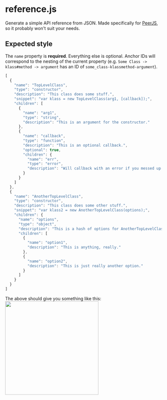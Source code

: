# reference.js

Generate a simple API reference from JSON. Made specifically for
<a href="http://peerjs.com">PeerJS</a>, so it probably won't suit your needs.

## Expected style

The `name` property is **required**. Everything else is optional. Anchor IDs
will correspond to the nesting of the current property (e.g.
`Some Class -> klass#method -> argument` has an ID of
`some_class-klassmethod-argument`).

```javascript
[
  {
    "name": "TopLevelClass",
    "type": "constructor",
    "description": "This class does some stuff.",
    "snippet": "var klass = new TopLevelClass(arg1, [callback]);",
    "children": [
      {
        "name": "arg1",
        "type": "string",
        "description": "This is an argument for the constructor."
      },
      {
        "name": "callback",
        "type": "function",
        "description": "This is an optional callback.",
        "optional": true,
        "children": {
          "name": "err",
          "type": "error",
          "description": "Will callback with an error if you messed up."
        }
      }
    ]
  },
  {
    "name": "AnotherTopLevelClass",
    "type": "constructor",
    "description": "This class does some other stuff.",
    "snippet": "var klass2 = new AnotherTopLevelClass(options);",
    "children": {
      "name": "options",
      "type": "object",
      "description": "This is a hash of options for AnotherTopLevelClass.",
      "children": [
        {
          "name": "option1",
          "description": "This is anything, really."
        },
        {
          "name": "option2",
          "description": "This is just really another option."
        }
      ]
    }
  }
]
```

The above should give you something like this:
<img src="http://cl.ly/image/021u0r0j2c2x/Screen%20Shot%202013-09-15%20at%202.30.30%20AM.png" width="300px">
